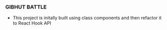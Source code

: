 ### GIBHUT BATTLE

- This project is initally built using class components and then refactor it to React Hook API
